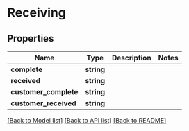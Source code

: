 # Receiving

## Properties
Name | Type | Description | Notes
------------ | ------------- | ------------- | -------------
**complete** | **string** |  | 
**received** | **string** |  | 
**customer_complete** | **string** |  | 
**customer_received** | **string** |  | 

[[Back to Model list]](../../README.md#documentation-for-models) [[Back to API list]](../../README.md#documentation-for-api-endpoints) [[Back to README]](../../README.md)

